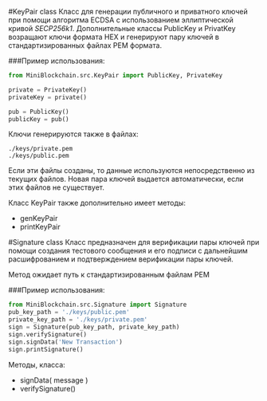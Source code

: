 
#KeyPair class
Класс для генерации публичного и приватного ключей при помощи алгоритма ECDSA 
с использованием эллиптической кривой _SECP256k1_.
Дополнительные классы PublicKey и PrivatKey возращают ключи формата HEX и генерируют пару ключей в стандартизированных файлах
PEM формата.

###Пример использования:
````python
from MiniBlockchain.src.KeyPair import PublicKey, PrivateKey

private = PrivateKey()
privateKey = private()

pub = PublicKey()
publicKey = pub()
````
Ключи генерируются также в файлах:
```
./keys/private.pem
./keys/public.pem
```

Если эти файлы созданы, то данные используются непосредственно из текущих файлов. Новая пара ключей выдается
автоматически, если этих файлов не существует.

Класс KeyPair также дополнительно имеет методы:
- genKeyPair
- printKeyPair

#Signature class
Класс предназначен для верификации пары ключей при помощи создания тестового сообщения и его подписи
с дальнейшим расшифрованием и подтверждением верификации пары ключей.

Метод ожидает путь к стандартизированным файлам PEM

###Пример использования:

````python
from MiniBlockchain.src.Signature import Signature
pub_key_path = './keys/public.pem'
private_key_path = './keys/private.pem'
sign = Signature(pub_key_path, private_key_path)
sign.verifySignature()
sign.signData('New Transaction')
sign.printSignature()
````
Методы, класса:
- signData( message )
- verifySignature()